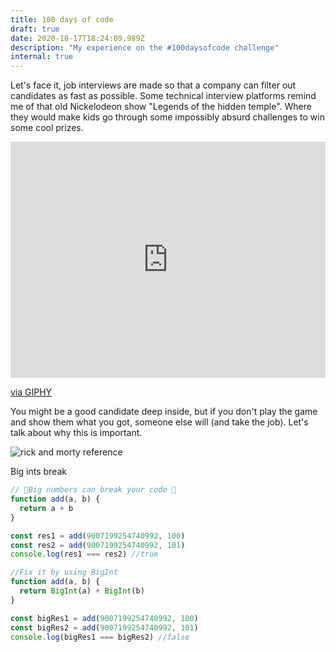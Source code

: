 ```yaml
---
title: 100 days of code
draft: true
date: 2020-10-17T18:24:09.989Z
description: "My experience on the #100daysofcode challenge"
internal: true
---
```


Let's face it, job interviews are made so that a company can filter out candidates as fast as possible. Some technical interview platforms remind me of that old Nickelodeon show "Legends of the hidden temple". Where they would make kids go through some impossibly absurd challenges to win some cool prizes.

<div style="width:100%;height:0;padding-bottom:75%;position:relative;"><iframe src="https://giphy.com/embed/3o6nUOvnxxN7MGmhHy" width="100%" height="100%" style="position:absolute" frameBorder="0" class="giphy-embed" allowFullScreen></iframe></div><p><a href="https://giphy.com/gifs/splat-nicksplat-legends-of-the-hidden-temple-3o6nUOvnxxN7MGmhHy">via GIPHY</a></p>

You might be a good candidate deep inside, but if you don't play the game and show them what you got, someone else will (and take the job). Let's talk about why this is important.

![rick and morty reference](/img/smwyg.jpg "Show me what you got!")

Big ints break

```javascript
// 🚨Big numbers can break your code 🚨
function add(a, b) {
  return a + b
}

const res1 = add(9007199254740992, 100)
const res2 = add(9007199254740992, 101)
console.log(res1 === res2) //true

//Fix it by using BigInt
function add(a, b) {
  return BigInt(a) + BigInt(b)
}

const bigRes1 = add(9007199254740992, 100)
const bigRes2 = add(9007199254740992, 101)
console.log(bigRes1 === bigRes2) //false
```

